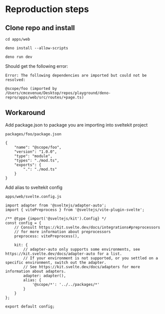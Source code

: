 # Reproduction steps

## Clone repo and install

```
cd apps/web

deno install --allow-scripts

deno run dev
```

Should get the following error:

```
Error: The following dependencies are imported but could not be resolved:

@scope/foo (imported by /Users/cmcevenue/Desktop/repos/playground/deno-repro/apps/web/src/routes/+page.ts)
```

## Workaround
Add package.json to package you are importing into sveltekit project

```
packages/foo/package.json

{
    "name": "@scope/foo",
    "version": "1.0.0",
    "type": "module",
    "types": "./mod.ts",
    "exports": {
        ".": "./mod.ts"
    }
}
```

Add alias to sveltekit config
```
apps/web/svelte.config.js

import adapter from '@sveltejs/adapter-auto';
import { vitePreprocess } from '@sveltejs/vite-plugin-svelte';

/** @type {import('@sveltejs/kit').Config} */
const config = {
	// Consult https://kit.svelte.dev/docs/integrations#preprocessors
	// for more information about preprocessors
	preprocess: vitePreprocess(),

	kit: {
		// adapter-auto only supports some environments, see https://kit.svelte.dev/docs/adapter-auto for a list.
		// If your environment is not supported, or you settled on a specific environment, switch out the adapter.
		// See https://kit.svelte.dev/docs/adapters for more information about adapters.
		adapter: adapter(),
		alias: {
			'@scope/*': '../../packages/*'
		}
	}
};

export default config;
```
